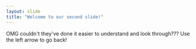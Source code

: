 ```yaml
---
layout: slide
title: "Welcome to our second slide!"
---
```

OMG couldn't they've done it easier to understand and look through???
Use the left arrow to go back!
